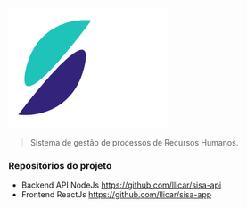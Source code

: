 ![logo sisa](imagens/logo.png)

> Sistema de gestão de processos de Recursos Humanos.

 ### Repositórios do projeto
- Backend API NodeJs https://github.com/llicar/sisa-api
- Frontend ReactJs https://github.com/llicar/sisa-app
